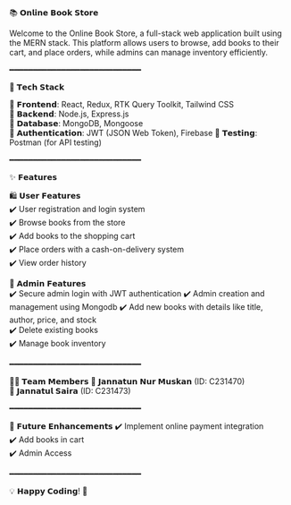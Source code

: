 📚 𝗢𝗻𝗹𝗶𝗻𝗲 𝗕𝗼𝗼𝗸 𝗦𝘁𝗼𝗿𝗲

Welcome to the Online Book Store, a full-stack web application built using the MERN stack. This platform allows users to browse, add books to their cart, and place orders, while admins can manage inventory efficiently.

━━━━━━━━━━━━━━━━━━━━━━━━━━━━

🚀 𝗧𝗲𝗰𝗵 𝗦𝘁𝗮𝗰𝗸

🔹 𝗙𝗿𝗼𝗻𝘁𝗲𝗻𝗱: React, Redux, RTK Query Toolkit, Tailwind CSS  
🔹 𝗕𝗮𝗰𝗸𝗲𝗻𝗱: Node.js, Express.js  
🔹 𝗗𝗮𝘁𝗮𝗯𝗮𝘀𝗲: MongoDB, Mongoose  
🔹 𝗔𝘂𝘁𝗵𝗲𝗻𝘁𝗶𝗰𝗮𝘁𝗶𝗼𝗻: JWT (JSON Web Token), Firebase
🔹 𝗧𝗲𝘀𝘁𝗶𝗻𝗴: Postman (for API testing)

━━━━━━━━━━━━━━━━━━━━━━━━━━━━

✨ 𝗙𝗲𝗮𝘁𝘂𝗿𝗲𝘀

🛍️ 𝗨𝘀𝗲𝗿 𝗙𝗲𝗮𝘁𝘂𝗿𝗲𝘀  
✔️ User registration and login system  
✔️ Browse books from the store  
✔️ Add books to the shopping cart  
✔️ Place orders with a cash-on-delivery system  
✔️ View order history  

🔑 𝗔𝗱𝗺𝗶𝗻 𝗙𝗲𝗮𝘁𝘂𝗿𝗲𝘀  
✔️ Secure admin login with JWT authentication 
✔️ Admin creation and management using Mongodb
✔️ Add new books with details like title, author, price, and stock  
✔️ Delete existing books  
✔️ Manage book inventory  

━━━━━━━━━━━━━━━━━━━━━━━━━━━━

👨‍💻 𝗧𝗲𝗮𝗺 𝗠𝗲𝗺𝗯𝗲𝗿𝘀
🔹 𝗝𝗮𝗻𝗻𝗮𝘁𝘂𝗻 𝗡𝘂𝗿 𝗠𝘂𝘀𝗸𝗮𝗻 (ID: C231470)  
🔹 𝗝𝗮𝗻𝗻𝗮𝘁𝘂𝗹 𝗦𝗮𝗶𝗿𝗮 (ID: C231473)  

━━━━━━━━━━━━━━━━━━━━━━━━━━━━


🚀 𝗙𝘂𝘁𝘂𝗿𝗲 𝗘𝗻𝗵𝗮𝗻𝗰𝗲𝗺𝗲𝗻𝘁𝘀
✔️ Implement online payment integration  
✔️ Add books in cart  
✔️ Admin Access  

━━━━━━━━━━━━━━━━━━━━━━━━━━━━


💡 𝗛𝗮𝗽𝗽𝘆 𝗖𝗼𝗱𝗶𝗻𝗴! 🚀
